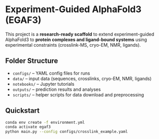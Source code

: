 # Experiment-Guided AlphaFold3 (EGAF3)

This project is a **research-ready scaffold** to extend experiment-guided AlphaFold3
to **protein complexes and ligand-bound systems** using experimental constraints
(crosslink-MS, cryo-EM, NMR, ligands).

## Folder Structure
- `configs/` – YAML config files for runs
- `data/` – input data (sequences, crosslinks, cryo-EM, NMR, ligands)
- `notebooks/` – Jupyter tutorials
- `outputs/` – prediction results and analyses
- `scripts/` – helper scripts for data download and preprocessing

## Quickstart
```bash
conda env create -f environment.yml
conda activate egaf3
python main.py --config configs/crosslink_example.yaml
```

